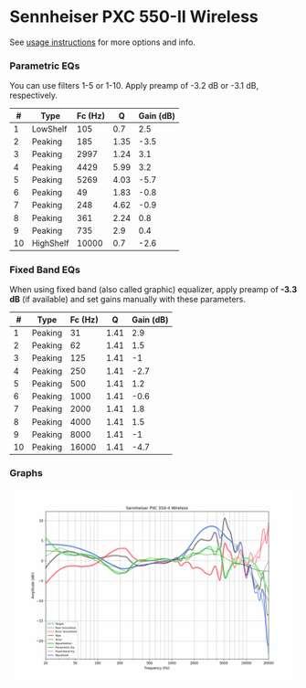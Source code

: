# Sennheiser PXC 550-II Wireless
See [usage instructions](https://github.com/jaakkopasanen/AutoEq#usage) for more options and info.

### Parametric EQs
You can use filters 1-5 or 1-10. Apply preamp of -3.2 dB or -3.1 dB, respectively.

|   # | Type      |   Fc (Hz) |    Q |   Gain (dB) |
|-----|-----------|-----------|------|-------------|
|   1 | LowShelf  |       105 | 0.7  |         2.5 |
|   2 | Peaking   |       185 | 1.35 |        -3.5 |
|   3 | Peaking   |      2997 | 1.24 |         3.1 |
|   4 | Peaking   |      4429 | 5.99 |         3.2 |
|   5 | Peaking   |      5269 | 4.03 |        -5.7 |
|   6 | Peaking   |        49 | 1.83 |        -0.8 |
|   7 | Peaking   |       248 | 4.62 |        -0.9 |
|   8 | Peaking   |       361 | 2.24 |         0.8 |
|   9 | Peaking   |       735 | 2.9  |         0.4 |
|  10 | HighShelf |     10000 | 0.7  |        -2.6 |

### Fixed Band EQs
When using fixed band (also called graphic) equalizer, apply preamp of **-3.3 dB** (if available) and set gains manually with these parameters.

|   # | Type    |   Fc (Hz) |    Q |   Gain (dB) |
|-----|---------|-----------|------|-------------|
|   1 | Peaking |        31 | 1.41 |         2.9 |
|   2 | Peaking |        62 | 1.41 |         1.5 |
|   3 | Peaking |       125 | 1.41 |        -1   |
|   4 | Peaking |       250 | 1.41 |        -2.7 |
|   5 | Peaking |       500 | 1.41 |         1.2 |
|   6 | Peaking |      1000 | 1.41 |        -0.6 |
|   7 | Peaking |      2000 | 1.41 |         1.8 |
|   8 | Peaking |      4000 | 1.41 |         1.5 |
|   9 | Peaking |      8000 | 1.41 |        -1   |
|  10 | Peaking |     16000 | 1.41 |        -4.7 |

### Graphs
![](./Sennheiser%20PXC%20550-II%20Wireless.png)
